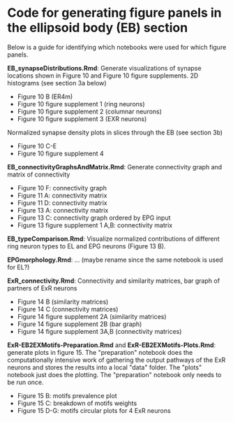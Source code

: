 # Code for generating figure panels in the ellipsoid body (EB) section
Below is a guide for identifying which notebooks were used for which figure panels.

**EB_synapseDistributions.Rmd**: Generate visualizations of synapse locations shown in Figure 10 and Figure 10 figure supplements.
2D histograms (see section 3a below)
* Figure 10 B (ER4m)
* Figure 10 figure supplement 1 (ring neurons)
* Figure 10 figure supplement 2 (columnar neurons)
* Figure 10 figure supplement 3 (EXR neurons)

Normalized synapse density plots in slices through the EB (see section 3b)
* Figure 10 C-E
* Figure 10 figure supplement 4

**EB_connectivityGraphsAndMatrix.Rmd**: Generate connectivity graph and matrix of connectivity
* Figure 10 F: connectivity graph
* Figure 11 A: connectivity matrix
* Figure 11 D: connectivity matrix
* Figure 13 A: connectivity matrix
* Figure 13 C: connectivity graph ordered by EPG input
* Figure 13 figure supplement 1 A,B: connectivity matrix

**EB_typeComparison.Rmd**: Visualize normalized contributions of different ring neuron types to EL and EPG neurons (Figure 13 B).

**EPGmorphology.Rmd**: ...  (maybe rename since the same notebook is used for EL?)

**ExR_connectivity.Rmd**: Connectivity and similarity matrices, bar graph of partners of ExR neurons
* Figure 14 B (similarity matrices)
* Figure 14 C (connectivity matrices)
* Figure 14 figure supplement 2A (similarity matrices)
* Figure 14 figure supplement 2B (bar graph)
* Figure 14 figure supplement 3A,B (connectivity matrices)

**ExR-EB2EXMotifs-Preparation.Rmd** and **ExR-EB2EXMotifs-Plots.Rmd**: generate plots in figure 15. The "preparation" notebook does the
computationally intensive work of gathering the output pathways of the ExR neurons and stores the results into a local "data" folder. The "plots" notebook just does the plotting. The "preparation" notebook only needs to be run once.
* Figure 15 B: motifs prevalence plot
* Figure 15 C: breakdown of motifs weights
* Figure 15 D-G: motifs circular plots for 4 ExR neurons